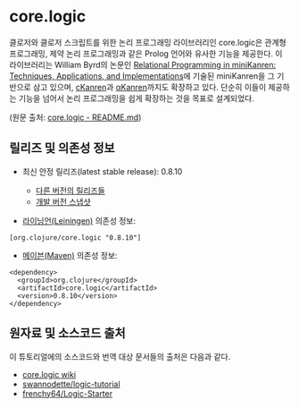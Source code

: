 # core.logic
클로저와 클로저 스크립트를 위한 논리 프로그래밍 라이브러리인 core.logic은 관계형 프로그래밍, 제약 논리 프로그래밍과 같은 Prolog 언어와 유사한 기능을 제공한다. 이 라이브러리는 William Byrd의 논문인 [Relational Programming in miniKanren: Techniques, Applications, and Implementations](http://pqdtopen.proquest.com/search.html#abstract?dispub=3380156)에 기술된 miniKanren을 그 기반으로 삼고 있으며,  [cKanren](http://www.schemeworkshop.org/2011/papers/Alvis2011.pdf)과 [αKanren](http://webyrd.net/alphamk/alphamk.pdf)까지도 확장하고 있다. 단순히 이들이 제공하는 기능을 넘어서 논리 프로그래밍을 쉽게 확장하는 것을 목표로 설계되었다.

(원문 출처: [core.logic - README.md](https://github.com/clojure/core.logic/blob/master/README.md))

## 릴리즈 및 의존성 정보

* 최신 안정 릴리즈(latest stable release): 0.8.10
	* [다른 버전의 릴리즈들](http://search.maven.org/#search%7Cgav%7C1%7Cg%3A%22org.clojure%22%20AND%20a%3A%22core.logic%22)
	* [개발 버전 스냅샷](http://oss.sonatype.org/index.html#nexus-search;gav~org.clojure~core.logic~~~)

* [라이닝언(Leiningen)](http://github.com/technomancy/leiningen/) 의존성 정보:

```
[org.clojure/core.logic "0.8.10"]
```

* [메이븐(Maven)](http://maven.apache.org) 의존성 정보:

```
<dependency>
  <groupId>org.clojure</groupId>
  <artifactId>core.logic</artifactId>
  <version>0.8.10</version>
</dependency>
```

## 원자료 및 소스코드 출처
이 튜토리얼에의 소스코드와 번역 대상 문서들의 출처은 다음과 같다.

* [core.logic wiki](https://github.com/clojure/core.logic/wiki)
* [swannodette/logic-tutorial](https://github.com/swannodette/logic-tutorial)
* [frenchy64/Logic-Starter](https://github.com/frenchy64/Logic-Starter)
